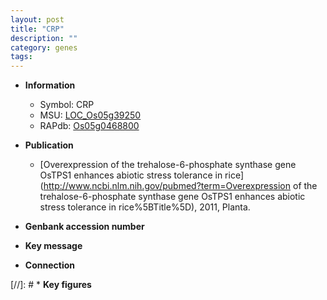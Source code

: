 ```yaml
---
layout: post
title: "CRP"
description: ""
category: genes
tags: 
---
```


* **Information**  
    + Symbol: CRP  
    + MSU: [LOC_Os05g39250](http://rice.plantbiology.msu.edu/cgi-bin/ORF_infopage.cgi?orf=LOC_Os05g39250)  
    + RAPdb: [Os05g0468800](http://rapdb.dna.affrc.go.jp/viewer/gbrowse_details/irgsp1?name=Os05g0468800)  

* **Publication**  
    + [Overexpression of the trehalose-6-phosphate synthase gene OsTPS1 enhances abiotic stress tolerance in rice](http://www.ncbi.nlm.nih.gov/pubmed?term=Overexpression of the trehalose-6-phosphate synthase gene OsTPS1 enhances abiotic stress tolerance in rice%5BTitle%5D), 2011, Planta.

* **Genbank accession number**  

* **Key message**  

* **Connection**  

[//]: # * **Key figures**  


